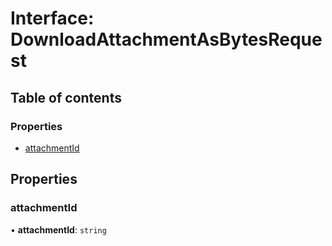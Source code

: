# Interface: DownloadAttachmentAsBytesRequest

## Table of contents

### Properties

- [attachmentId](DownloadAttachmentAsBytesRequest.md#attachmentid)

## Properties

### <a id="attachmentid" name="attachmentid"></a> attachmentId

• **attachmentId**: `string`

